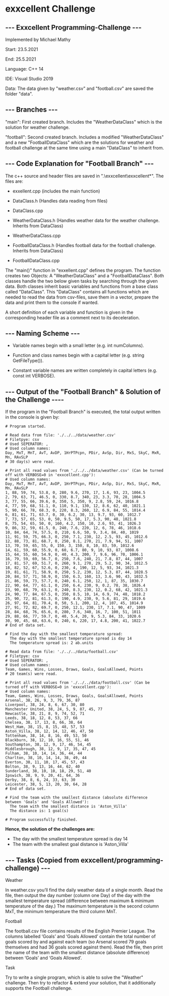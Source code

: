 # exxcellent Challenge

## --- Exxcellent Programming-Challenge ---


Implemented by Michael Mathy

Start: 23.5.2021

End: 25.5.2021

Language: C++ 14

IDE: Visual Studio 2019

Data: The data given by "weather.csv" and "football.csv" are saved the folder "data".

## --- Branches ---

"main": First created branch. Includes the "WeatherDataClass" which is the solution for weather challenge.

"football": Second created branch. Includes a modified  "WeatherDataClass" and a new "FootballDataClass" which are the solutions for weather and football challenge at the same time using a main "DataClass" to inherit from.


## --- Code Explanation for "Football Branch" ---

The c++ source and header files are saved in ".\exxcellent\exxcellent\*".  The files are:

- exxellent.cpp (includes the main function)

- DataClass.h (Handles data reading from files)

- DataClass.cpp

- WeatherDataClass.h (Handles weather data for the weather challenge. Inherits from DataClass)

- WeatherDataClass.cpp

- FootballDataClass.h (Handles football data for the football challenge. Inherits from DataClass)

- FootballDataClass.cpp

The "main()" function in "exxellent.cpp" defines the program. The function creates two Objects: A "WeatherDataClass" and a "FootballDataClass". Both classes handle the two below given tasks by searching through the given data. Both classes inherit basic variables and functions from a base class called "DataClass". This "DataClass" contains all functions which are needed to read the data from csv-files, save them in a vector, prepare the data and print them to the console if wanted.

A short definition of each variable and function is given in the corresponding header file as a comment next to its deceleration.


## --- Naming Scheme ---

- Variable names begin with a small letter (e.g. int numColumns).

- Function and class names begin with a capital letter (e.g. string GetFileType()).

- Constant variable names are written completely in capital letters (e.g. const int VERBOSE).


## --- Output of the "Football Branch" & Solution of the Challenge ----

If the program in the "Football Branch" is executed, the total output written in the console is given by:

```
# Program started.

# Read data from file: './../../data/weather.csv'
# Filetpye: csv
# Used SEPERATOR: ,
# Used column names:
Day, MxT, MnT, AvT, AvDP, 1HrPTPcpn, PDir, AvSp, Dir, MxS, SkyC, MxR, Mn, RAvSLP
# 30 day(s) were read.

# Print all read values from './../../data/weather.csv' (Can be turned off with VERBOSE=0 in 'exxcellent.cpp'):
# Used column names:
Day, MxT, MnT, AvT, AvDP, 1HrPTPcpn, PDir, AvSp, Dir, MxS, SkyC, MxR, Mn, RAvSLP
1, 88, 59, 74, 53.8, 0, 280, 9.6, 270, 17, 1.6, 93, 23, 1004.5
2, 79, 63, 71, 46.5, 0, 330, 8.7, 340, 23, 3.3, 70, 28, 1004.5
3, 77, 55, 66, 39.6, 0, 350, 5, 350, 9, 2.8, 59, 24, 1016.8
4, 77, 59, 68, 51.1, 0, 110, 9.1, 130, 12, 8.6, 62, 40, 1021.1
5, 90, 66, 78, 68.3, 0, 220, 8.3, 260, 12, 6.9, 84, 55, 1014.4
6, 81, 61, 71, 63.7, 0, 30, 6.2, 30, 13, 9.7, 93, 60, 1012.7
7, 73, 57, 65, 53, 0, 50, 9.5, 50, 17, 5.3, 90, 48, 1021.8
8, 75, 54, 65, 50, 0, 160, 4.2, 150, 10, 2.6, 93, 41, 1026.3
9, 86, 32, 59, 61.5, 0, 240, 7.6, 220, 12, 6, 78, 46, 1018.6
10, 84, 64, 74, 57.5, 0, 210, 6.6, 50, 9, 3.4, 84, 40, 1019
11, 91, 59, 75, 66.3, 0, 250, 7.1, 230, 12, 2.5, 93, 45, 1012.6
12, 88, 73, 81, 68.7, 0, 250, 8.1, 270, 21, 7.9, 94, 51, 1007
13, 70, 59, 65, 55, 0, 150, 3, 150, 8, 10, 83, 59, 1012.6
14, 61, 59, 60, 55.9, 0, 60, 6.7, 80, 9, 10, 93, 87, 1008.6
15, 64, 55, 60, 54.9, 0, 40, 4.3, 200, 7, 9.6, 96, 70, 1006.1
16, 79, 59, 69, 56.7, 0, 250, 7.6, 240, 21, 7.8, 87, 44, 1007
17, 81, 57, 69, 51.7, 0, 260, 9.1, 270, 29, 5.2, 90, 34, 1012.5
18, 82, 52, 67, 52.6, 0, 230, 4, 190, 12, 5, 93, 34, 1021.3
19, 81, 61, 71, 58.9, 0, 250, 5.2, 230, 12, 5.3, 87, 44, 1028.5
20, 84, 57, 71, 58.9, 0, 150, 6.3, 160, 13, 3.6, 90, 43, 1032.5
21, 86, 59, 73, 57.7, 0, 240, 6.1, 250, 12, 1, 87, 35, 1030.7
22, 90, 64, 77, 61.1, 0, 250, 6.4, 230, 9, 0.2, 78, 38, 1026.4
23, 90, 68, 79, 63.1, 0, 240, 8.3, 230, 12, 0.2, 68, 42, 1021.3
24, 90, 77, 84, 67.5, 0, 350, 8.5, 10, 14, 6.9, 74, 48, 1018.2
25, 90, 72, 81, 61.3, 0, 190, 4.9, 230, 9, 5.6, 81, 29, 1019.6
26, 97, 64, 81, 70.4, 0, 50, 5.1, 200, 12, 4, 107, 45, 1014.9
27, 91, 72, 82, 69.7, 0, 250, 12.1, 230, 17, 7.1, 90, 47, 1009
28, 84, 68, 76, 65.6, 0, 280, 7.6, 340, 16, 7, 100, 51, 1011
29, 88, 66, 77, 59.7, 0, 40, 5.4, 20, 9, 5.3, 84, 33, 1020.6
30, 90, 45, 68, 63.6, 0, 240, 6, 220, 17, 4.8, 200, 41, 1022.7
# End of data set.

# Find the day with the smallest temperature spread:
  The day with the smallest temperature spread is day 14
  The temperature spread is: 2 ab.units

# Read data from file: './../../data/football.csv'
# Filetpye: csv
# Used SEPERATOR: ,
# Used column names:
Team, Games, Wins, Losses, Draws, Goals, GoalsAllowed, Points
# 20 team(s) were read.

# Print all read values from './../../data/football.csv' (Can be turned off with VERBOSE=0 in 'exxcellent.cpp'):
# Used column names:
Team, Games, Wins, Losses, Draws, Goals, GoalsAllowed, Points
Arsenal, 38, 26, 9, 3, 79, 36, 87
Liverpool, 38, 24, 8, 6, 67, 30, 80
Manchester United, 38, 24, 5, 9, 87, 45, 77
Newcastle, 38, 21, 8, 9, 74, 52, 71
Leeds, 38, 18, 12, 8, 53, 37, 66
Chelsea, 38, 17, 13, 8, 66, 38, 64
West_Ham, 38, 15, 8, 15, 48, 57, 53
Aston_Villa, 38, 12, 14, 12, 46, 47, 50
Tottenham, 38, 14, 8, 16, 49, 53, 50
Blackburn, 38, 12, 10, 16, 55, 51, 46
Southampton, 38, 12, 9, 17, 46, 54, 45
Middlesbrough, 38, 12, 9, 17, 35, 47, 45
Fulham, 38, 10, 14, 14, 36, 44, 44
Charlton, 38, 10, 14, 14, 38, 49, 44
Everton, 38, 11, 10, 17, 45, 57, 43
Bolton, 38, 9, 13, 16, 44, 62, 40
Sunderland, 38, 10, 10, 18, 29, 51, 40
Ipswich, 38, 9, 9, 20, 41, 64, 36
Derby, 38, 8, 6, 24, 33, 63, 30
Leicester, 38, 5, 13, 20, 30, 64, 28
# End of data set.

# Find the team with the smallest distance (absolute difference between 'Goals' and 'Goals Allowed'):
  The team with the smallest distance is 'Aston_Villa'
  The distance is: 1 goal(s)

# Program successfully finished.
```


**Hence, the solution of the challenges are:**
- The day with the smallest temperature spread is day 14
- The team with the smallest goal distance is 'Aston_Villa'

## --- Tasks (Copied from exxcellent/programming-challenge) ---


Weather

In weather.csv you’ll find the daily weather data of a single month. Read the file, then output the day number (column one Day) of the day with the smallest temperature spread (difference between maximum & minimum temperature of the day.) The maximum temperature is the second column MxT, the minimum temperature the third column MnT.

Football

The football.csv file contains results of the English Premier League. The columns labelled ‘Goals’ and ‘Goals Allowed’ contain the total number of goals scored by and against each team (so Arsenal scored 79 goals themselves and had 36 goals scored against them). Read the file, then print the name of the team with the smallest distance (absolute difference) between ‘Goals’ and ‘Goals Allowed’.

Task

Try to write a single program, which is able to solve the "Weather" challenge. Then try to refactor & extend your solution, that it additionally supports the Football challenge.
